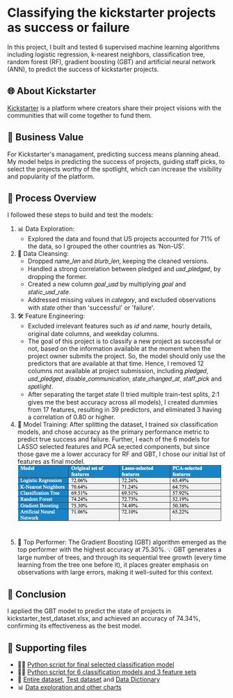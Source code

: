 # Classifying the kickstarter projects as success or failure
In this project, I built and tested 6 supervised machine learning algorithms including logistic regression, k-nearest neighbors, classification tree, random forest (RF), gradient boosting (GBT) and artificial neural network (ANN), to predict the success of kickstarter projects.

## 🌐 About Kickstarter
[Kickstarter](https://www.kickstarter.com/) is a platform where creators share their project visions with the communities that will come together to fund them. 

## 💼 Business Value
For Kickstarter's managament, predicting success means planning ahead. My model helps in predicting the success of projects, guiding staff picks, to select the projects worthy of the spotlight, which can increase the visibility and popularity of the platform.

## 🔄 Process Overview
I followed these steps to build and test the models:
1. 📊 Data Exploration:
   - Explored the data and found that US projects accounted for 71% of the data, so I grouped the other countries as ‘Non-US’.
2. 🧹 Data Cleansing:
   - Dropped 𝑛𝑎𝑚𝑒_𝑙𝑒𝑛 and 𝑏𝑙𝑢𝑟𝑏_𝑙𝑒𝑛, keeping the cleaned versions.
   - Handled a strong correlation between pledged and 𝑢𝑠𝑑_𝑝𝑙𝑒𝑑𝑔𝑒𝑑, by dropping the former.
   - Created a new column 𝑔𝑜𝑎𝑙_𝑢𝑠𝑑 by multiplying 𝑔𝑜𝑎𝑙 and 𝑠𝑡𝑎𝑡𝑖𝑐_𝑢𝑠𝑑_𝑟𝑎𝑡𝑒.
   - Addressed missing values in 𝑐𝑎𝑡𝑒𝑔𝑜𝑟𝑦, and excluded observations with 𝑠𝑡𝑎𝑡𝑒 other than 'successful' or 'failure'.
3. 🛠️ Feature Engineering:
   - Excluded irrelevant features such as 𝑖𝑑 and 𝑛𝑎𝑚𝑒, hourly details, original date columns, and weekday columns.
   - The goal of this project is to classify a new project as successful or not, based on the information available at the moment when the project owner submits the project. So, the model should only use the predictors that are available at that time. Hence, I removed 12 columns not available at project submission, including 𝑝𝑙𝑒𝑑𝑔𝑒𝑑, 𝑢𝑠𝑑_𝑝𝑙𝑒𝑑𝑔𝑒𝑑, 𝑑𝑖𝑠𝑎𝑏𝑙𝑒_𝑐𝑜𝑚𝑚𝑢𝑛𝑖𝑐𝑎𝑡𝑖𝑜𝑛, 𝑠𝑡𝑎𝑡𝑒_𝑐h𝑎𝑛𝑔𝑒𝑑_𝑎𝑡, 𝑠𝑡𝑎𝑓𝑓_𝑝𝑖𝑐𝑘 and 𝑠𝑝𝑜𝑡𝑙𝑖𝑔h𝑡.
   - After separating the target 𝑠𝑡𝑎𝑡𝑒 (I tried multiple train-test splits, 2:1 gives me the best accuracy across all models), I created dummies from 17 features, resulting in 39 predictors, and eliminated 3 having a correlation of 0.80 or higher. 
4. 🤖 Model Training: After splitting the dataset, I trained six classification models, and chose accuracy as the primary performance metric to predict true success and failure. Further, I each of the 6 models for LASSO selected features and PCA se;ected components, but since those gave me a lower accuracy for RF and GBT, I chose our initial list of features as final model.
![image](Images/model-performance.png)
6. 🚀 Top Performer: The Gradient Boosting (GBT) algorithm emerged as the top performer with the highest accuracy at 75.30%. 
   💡 GBT generates a large number of trees, and through its sequential tree growth (every time learning from the tree one before it), it places greater emphasis on observations with large errors, making it well-suited for this context.

## 🎉 Conclusion
I applied the GBT model to predict the state of projects in kickstarter_test_dataset.xlsx, and achieved an accuracy of 74.34%, confirming its effectiveness as the best model.

## 🔗 Supporting files
- 👩‍💻 [Python script for final selected classification model](kickstarter-selected-classification-model.py)
- 👩‍💻 [Python script for 6 classification models and 3 feature sets](kickstarter-6-classification-models-and-3-feature-sets.py)
- 📁 [Entire dataset](kickstarter.xlsx), [Test dataset](kickstarter-test-dataset.xlsx) and [Data Dictionary](kickstarter-test-dataset.xlsx)
- 📊 [Data exploration and other charts](Images)
